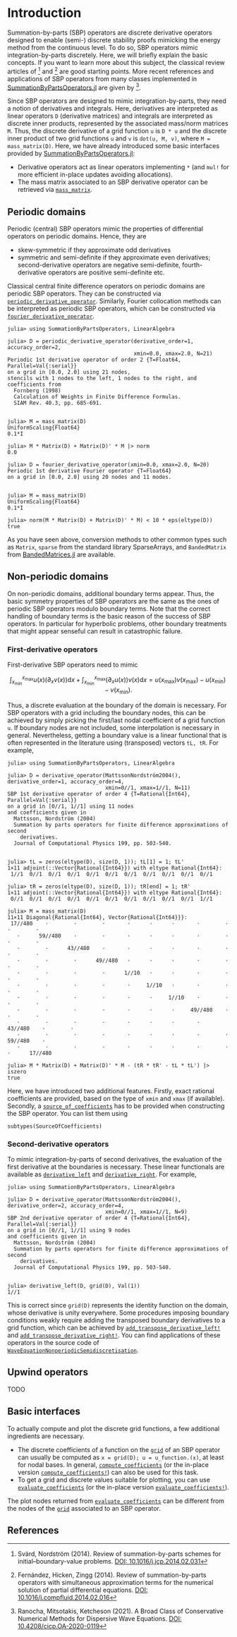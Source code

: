 # Introduction

Summation-by-parts (SBP) operators are discrete derivative operators designed to
enable (semi-) discrete stability proofs mimicking the energy method from the
continuous level. To do so, SBP operators mimic integration-by-parts discretely.
Here, we will briefly explain the basic concepts. If you want to learn more about
this subject, the classical review articles of [^SvärdNordström2014] and
[^FernándezHickenZingg2014] are good starting points. More recent references and
applications of SBP operators from many classes implemented in
[SummationByPartsOperators.jl](https://github.com/ranocha/SummationByPartsOperators.jl)
are given by [^RanochaMitsotakisKetcheson2021].

Since SBP operators are designed to mimic integration-by-parts, they need a notion
of derivatives and integrals. Here, derivatives are interpreted as linear operators `D`
(derivative matrices) and integrals are interpreted as discrete inner products,
represented by the associated mass/norm matrices `M`. Thus, the discrete derivative
of a grid function `u` is `D * u` and the discrete inner product of two grid functions
`u` and `v` is `dot(u, M, v)`, where `M = mass_matrix(D)`. Here, we have already
introduced some basic interfaces provided by
[SummationByPartsOperators.jl](https://github.com/ranocha/SummationByPartsOperators.jl):
- Derivative operators act as linear operators implementing `*` (and `mul!` for
  more efficient in-place updates avoiding allocations).
- The mass matrix associated to an SBP derivative operator can be retrieved via
  [`mass_matrix`](@ref).


## Periodic domains

Periodic (central) SBP operators mimic the properties of differential operators
on periodic domains. Hence, they are

- skew-symmetric if they approximate odd derivatives
- symmetric and semi-definite if they approximate even derivatives;
  second-derivative operators are negative semi-definite,
  fourth-derivative operators are positive semi-definite etc.

Classical central finite difference operators on periodic domains are periodic
SBP operators. They can be constructed via [`periodic_derivative_operator`](@ref).
Similarly, Fourier collocation methods can be interpreted as periodic SBP operators,
which can be constructed via [`fourier_derivative_operator`](@ref).

```jldoctest
julia> using SummationByPartsOperators, LinearAlgebra

julia> D = periodic_derivative_operator(derivative_order=1, accuracy_order=2,
                                        xmin=0.0, xmax=2.0, N=21)
Periodic 1st derivative operator of order 2 {T=Float64, Parallel=Val{:serial}}
on a grid in [0.0, 2.0] using 21 nodes,
stencils with 1 nodes to the left, 1 nodes to the right, and coefficients from
  Fornberg (1998)
  Calculation of Weights in Finite Difference Formulas.
  SIAM Rev. 40.3, pp. 685-691.


julia> M = mass_matrix(D)
UniformScaling{Float64}
0.1*I

julia> M * Matrix(D) + Matrix(D)' * M |> norm
0.0

julia> D = fourier_derivative_operator(xmin=0.0, xmax=2.0, N=20)
Periodic 1st derivative Fourier operator {T=Float64}
on a grid in [0.0, 2.0] using 20 nodes and 11 modes.


julia> M = mass_matrix(D)
UniformScaling{Float64}
0.1*I

julia> norm(M * Matrix(D) + Matrix(D)' * M) < 10 * eps(eltype(D))
true
```

As you have seen above, conversion methods to other common types such as `Matrix`,
`sparse` from the standard library SparseArrays, and `BandedMatrix` from
[BandedMatrices.jl](https://github.com/JuliaMatrices/BandedMatrices.jl) are
available.


## Non-periodic domains

On non-periodic domains, additional boundary terms appear. Thus, the basic
symmetry properties of SBP operators are the same as the ones of periodic SBP
operators modulo boundary terms. Note that the correct handling of boundary terms
is the basic reason of the success of SBP operators. In particular for hyperbolic
problems, other boundary treatments that might appear senseful can result in
catastrophic failure.

### First-derivative operators

First-derivative SBP operators need to mimic
```math
  \int_{x_\mathrm{min}}^{x_\mathrm{max}} u(x) \bigl( \partial_x v(x) \bigr) \mathrm{d}x
+ \int_{x_\mathrm{min}}^{x_\mathrm{max}} \bigl( \partial_x u(x) \bigr) v(x) \mathrm{d}x
= u(x_\mathrm{max}) v(x_\mathrm{max}) - u(x_\mathrm{min}) - v(x_\mathrm{min}).
```
Thus, a discrete evaluation at the boundary of the domain is necessary. For
SBP operators with a grid including the boundary nodes, this can be achieved
by simply picking the first/last nodal coefficient of a grid function `u`.
If boundary nodes are not included, some interpolation is necessary in general.
Nevertheless, getting a boundary value is a linear functional that is often
represented in the literature using (transposed) vectors `tL, tR`. For example,

```jldoctest
julia> using SummationByPartsOperators, LinearAlgebra

julia> D = derivative_operator(MattssonNordström2004(), derivative_order=1, accuracy_order=4,
                               xmin=0//1, xmax=1//1, N=11)
SBP 1st derivative operator of order 4 {T=Rational{Int64}, Parallel=Val{:serial}}
on a grid in [0//1, 1//1] using 11 nodes
and coefficients given in
  Mattsson, Nordström (2004)
  Summation by parts operators for finite difference approximations of second
    derivatives.
  Journal of Computational Physics 199, pp. 503-540.


julia> tL = zeros(eltype(D), size(D, 1)); tL[1] = 1; tL'
1×11 adjoint(::Vector{Rational{Int64}}) with eltype Rational{Int64}:
 1//1  0//1  0//1  0//1  0//1  0//1  0//1  0//1  0//1  0//1  0//1

julia> tR = zeros(eltype(D), size(D, 1)); tR[end] = 1; tR'
1×11 adjoint(::Vector{Rational{Int64}}) with eltype Rational{Int64}:
 0//1  0//1  0//1  0//1  0//1  0//1  0//1  0//1  0//1  0//1  1//1

julia> M = mass_matrix(D)
11×11 Diagonal{Rational{Int64}, Vector{Rational{Int64}}}:
 17//480    ⋅        ⋅        ⋅       ⋅      ⋅      ⋅       ⋅        ⋅        ⋅        ⋅
   ⋅      59//480    ⋅        ⋅       ⋅      ⋅      ⋅       ⋅        ⋅        ⋅        ⋅
   ⋅        ⋅      43//480    ⋅       ⋅      ⋅      ⋅       ⋅        ⋅        ⋅        ⋅
   ⋅        ⋅        ⋅      49//480   ⋅      ⋅      ⋅       ⋅        ⋅        ⋅        ⋅
   ⋅        ⋅        ⋅        ⋅      1//10   ⋅      ⋅       ⋅        ⋅        ⋅        ⋅
   ⋅        ⋅        ⋅        ⋅       ⋅     1//10   ⋅       ⋅        ⋅        ⋅        ⋅
   ⋅        ⋅        ⋅        ⋅       ⋅      ⋅     1//10    ⋅        ⋅        ⋅        ⋅
   ⋅        ⋅        ⋅        ⋅       ⋅      ⋅      ⋅     49//480    ⋅        ⋅        ⋅
   ⋅        ⋅        ⋅        ⋅       ⋅      ⋅      ⋅       ⋅      43//480    ⋅        ⋅
   ⋅        ⋅        ⋅        ⋅       ⋅      ⋅      ⋅       ⋅        ⋅      59//480    ⋅
   ⋅        ⋅        ⋅        ⋅       ⋅      ⋅      ⋅       ⋅        ⋅        ⋅      17//480

julia> M * Matrix(D) + Matrix(D)' * M - (tR * tR' - tL * tL') |> iszero
true
```

Here, we have introduced two additional features. Firstly, exact rational
coefficients are provided, based on the type of `xmin` and `xmax` (if available).
Secondly, a [`source_of_coefficients`](@ref) has to be provided when constructing
the SBP operator. You can list them using
```@example
subtypes(SourceOfCoefficients)
```

### Second-derivative operators

To mimic integration-by-parts of second derivatives, the evaluation of the first
derivative at the boundaries is necessary. These linear functionals are available
as [`derivative_left`](@ref) and [`derivative_right`](@ref). For example,
```jldoctest
julia> using SummationByPartsOperators, LinearAlgebra

julia> D = derivative_operator(MattssonNordström2004(), derivative_order=2, accuracy_order=4,
                               xmin=0//1, xmax=1//1, N=9)
SBP 2nd derivative operator of order 4 {T=Rational{Int64}, Parallel=Val{:serial}}
on a grid in [0//1, 1//1] using 9 nodes
and coefficients given in
  Mattsson, Nordström (2004)
  Summation by parts operators for finite difference approximations of second
    derivatives.
  Journal of Computational Physics 199, pp. 503-540.


julia> derivative_left(D, grid(D), Val(1))
1//1
```
This is correct since `grid(D)` represents the identity function on the domain,
whose derivative is unity everywhere. Some procedures imposing boundary conditions
weakly require adding the transposed boundary derivatives to a grid function,
which can be achieved by [`add_transpose_derivative_left!`](@ref) and
[`add_transpose_derivative_right!`](@ref).
You can find applications of these operators in the source code of
[`WaveEquationNonperiodicSemidiscretisation`](@ref).


## Upwind operators

TODO


## Basic interfaces

To actually compute and plot the discrete grid functions, a few additional ingredients
are necessary.
- The discrete coefficients of a function on the [`grid`](@ref) of an SBP
  operator can usually be computed as `x = grid(D); u = u_function.(x)`,
  at least for nodal bases. In general, [`compute_coefficients`](@ref)
  (or the in-place version [`compute_coefficients!`](@ref))
  can also be used for this task.
- To get a grid and discrete values suitable for plotting, you can use
  [`evaluate_coefficients`](@ref) (or the in-place version
  [`evaluate_coefficients!`](@ref)).

The plot nodes returned from [`evaluate_coefficients`](@ref) can be different
from the nodes of the [`grid`](@ref) associated to an SBP operator.


## References

[^SvärdNordström2014]:
    Svärd, Nordström (2014).
    Review of summation-by-parts schemes for initial–boundary-value problems.
    [DOI: 10.1016/j.jcp.2014.02.031](https://doi.org/10.1016/j.jcp.2014.02.031)

[^FernándezHickenZingg2014]:
    Fernández, Hicken, Zingg (2014).
    Review of summation-by-parts operators with simultaneous approximation terms
    for the numerical solution of partial differential equations.
    [DOI: 10.1016/j.compfluid.2014.02.016](https://doi.org/10.1016/j.compfluid.2014.02.016)

[^RanochaMitsotakisKetcheson2021]:
    Ranocha, Mitsotakis, Ketcheson (2021).
    A Broad Class of Conservative Numerical Methods for Dispersive Wave Equations.
    [DOI: 10.4208/cicp.OA-2020-0119](https://doi.org/10.4208/cicp.OA-2020-0119)

